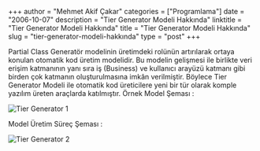 +++
author = "Mehmet Akif Çakar"
categories = ["Programlama"]
date = "2006-10-07"
description = "Tier Generator Modeli Hakkında"
linktitle = "Tier Generator Modeli Hakkında"
title = "Tier Generator Modeli Hakkında"
slug = "tier-generator-modeli-hakkında"
type = "post"
+++

Partial Class Generatör modelinin üretimdeki rolünün artırılarak ortaya konulan otomatik kod üretim modelidir. Bu modelin gelişmesi ile birlikte veri erişim katmanının yanı sıra iş (Business) ve kullanıcı arayüzü katmanı gibi birden çok katmanın oluşturulmasına imkân verilmiştir. Böylece Tier Generator Modeli ile otomatik kod üreticilere yeni bir tür olarak komple yazılım üreten araçlarda katılmıştır.
Örnek Model Şeması :

![Tier Generator 1](/images/TierGenerator1.jpg)

Model Üretim Süreç Şeması :

![Tier Generator 2](/images/TierGenerator2.jpg)